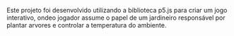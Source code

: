 Este projeto foi desenvolvido utilizando a biblioteca p5.js para criar um jogo interativo, ondeo jogador assume o papel de um jardineiro responsável por plantar arvores e controlar a temperatura do ambiente.

